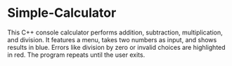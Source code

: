 # Simple-Calculator
 This C++ console calculator performs addition, subtraction, multiplication, and division. It features a menu, takes two numbers as input, and shows results in blue. Errors like division by zero or invalid choices are highlighted in red. The program repeats until the user exits.
